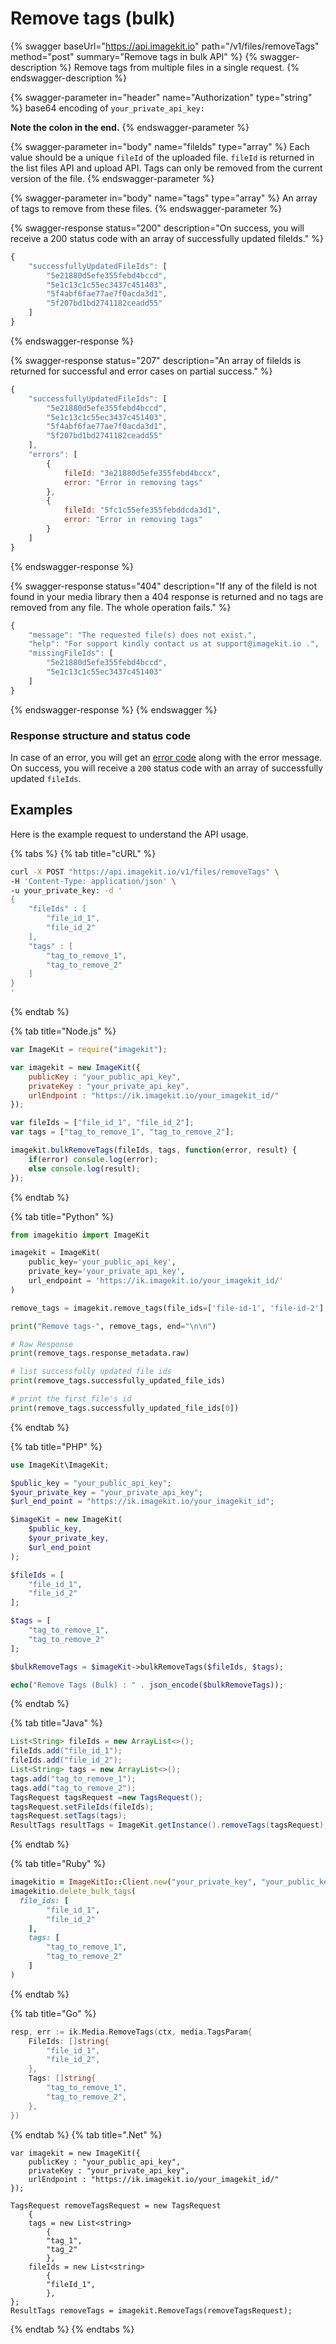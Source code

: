 # Remove tags (bulk)

{% swagger baseUrl="https://api.imagekit.io" path="/v1/files/removeTags" method="post" summary="Remove tags in bulk API" %}
{% swagger-description %}
Remove tags from multiple files in a single request.
{% endswagger-description %}

{% swagger-parameter in="header" name="Authorization" type="string" %}
base64 encoding of `your_private_api_key:`

**Note the colon in the end.**
{% endswagger-parameter %}

{% swagger-parameter in="body" name="fileIds" type="array" %}
Each value should be a unique `fileId` of the uploaded file. `fileId` is returned in the list files API and upload API. Tags can only be removed from the current version of the file.
{% endswagger-parameter %}

{% swagger-parameter in="body" name="tags" type="array" %}
An array of tags to remove from these files.
{% endswagger-parameter %}

{% swagger-response status="200" description="On success, you will receive a 200 status code with an array of successfully updated fileIds." %}
```javascript
{
    "successfullyUpdatedFileIds": [
        "5e21880d5efe355febd4bccd",
        "5e1c13c1c55ec3437c451403",
        "5f4abf6fae77ae7f0acda3d1", 
        "5f207bd1bd2741182ceadd55"
    ]
}
```
{% endswagger-response %}

{% swagger-response status="207" description="An array of fileIds is returned for successful and error cases on partial success." %}
```javascript
{
    "successfullyUpdatedFileIds": [
        "5e21880d5efe355febd4bccd",
        "5e1c13c1c55ec3437c451403",
        "5f4abf6fae77ae7f0acda3d1", 
        "5f207bd1bd2741182ceadd55"
    ],
    "errors": [
        {
            fileId: "3e21880d5efe355febd4bccx",
            error: "Error in removing tags"
        },
        {
            fileId: "5fc1c55efe355febddcda3d1",
            error: "Error in removing tags"
        }
    ]
}
```
{% endswagger-response %}

{% swagger-response status="404" description="If any of the fileId is not found in your media library then a 404 response is returned and no tags are removed from any file. The whole operation fails." %}
```javascript
{
    "message": "The requested file(s) does not exist.",
    "help": "For support kindly contact us at support@imagekit.io .",
    "missingFileIds": [
        "5e21880d5efe355febd4bccd",
        "5e1c13c1c55ec3437c451403"
    ]
}
```
{% endswagger-response %}
{% endswagger %}

### Response structure and status code

In case of an error, you will get an [error code](../api-introduction/#error-codes) along with the error message. On success, you will receive a `200` status code with an array of successfully updated `fileIds`.

## Examples

Here is the example request to understand the API usage.

{% tabs %}
{% tab title="cURL" %}
```bash
curl -X POST "https://api.imagekit.io/v1/files/removeTags" \
-H 'Content-Type: application/json' \
-u your_private_key: -d '
{
	"fileIds" : [
		"file_id_1",
		"file_id_2"
	],
	"tags" : [
		"tag_to_remove_1", 
		"tag_to_remove_2"
	]
}
'
```
{% endtab %}

{% tab title="Node.js" %}
```javascript
var ImageKit = require("imagekit");

var imagekit = new ImageKit({
    publicKey : "your_public_api_key",
    privateKey : "your_private_api_key",
    urlEndpoint : "https://ik.imagekit.io/your_imagekit_id/"
});

var fileIds = ["file_id_1", "file_id_2"];
var tags = ["tag_to_remove_1", "tag_to_remove_2"];

imagekit.bulkRemoveTags(fileIds, tags, function(error, result) {
    if(error) console.log(error);
    else console.log(result);
});
```
{% endtab %}

{% tab title="Python" %}
```python
from imagekitio import ImageKit

imagekit = ImageKit(
    public_key='your_public_api_key',
    private_key='your_private_api_key',
    url_endpoint = 'https://ik.imagekit.io/your_imagekit_id/'
)

remove_tags = imagekit.remove_tags(file_ids=['file-id-1', 'file-id-2'], tags=['tag1', 'tag2'])

print("Remove tags-", remove_tags, end="\n\n")

# Raw Response
print(remove_tags.response_metadata.raw)

# list successfully updated file ids
print(remove_tags.successfully_updated_file_ids)

# print the first file's id
print(remove_tags.successfully_updated_file_ids[0])
```
{% endtab %}


{% tab title="PHP" %}
```php
use ImageKit\ImageKit;

$public_key = "your_public_api_key";
$your_private_key = "your_private_api_key";
$url_end_point = "https://ik.imagekit.io/your_imagekit_id";

$imageKit = new ImageKit(
    $public_key,
    $your_private_key,
    $url_end_point
);

$fileIds = [
	"file_id_1",
	"file_id_2"
];

$tags = [
	"tag_to_remove_1", 
	"tag_to_remove_2"
];

$bulkRemoveTags = $imageKit->bulkRemoveTags($fileIds, $tags);

echo("Remove Tags (Bulk) : " . json_encode($bulkRemoveTags));
```
{% endtab %}

{% tab title="Java" %}
```java
List<String> fileIds = new ArrayList<>();
fileIds.add("file_id_1");
fileIds.add("file_id_2");
List<String> tags = new ArrayList<>();
tags.add("tag_to_remove_1");
tags.add("tag_to_remove_2");
TagsRequest tagsRequest =new TagsRequest();
tagsRequest.setFileIds(fileIds);
tagsRequest.setTags(tags);
ResultTags resultTags = ImageKit.getInstance().removeTags(tagsRequest);
```
{% endtab %}

{% tab title="Ruby" %}
```ruby
imagekitio = ImageKitIo::Client.new("your_private_key", "your_public_key", "your_url_endpoint")
imagekitio.delete_bulk_tags(
  file_ids: [
        "file_id_1",
        "file_id_2"
    ],
    tags: [
        "tag_to_remove_1",
        "tag_to_remove_2"
    ]
)
```
{% endtab %}

{% tab title="Go" %}
```go
resp, err := ik.Media.RemoveTags(ctx, media.TagsParam{
    FileIds: []string{
        "file_id_1",
        "file_id_2",
    },
	Tags: []string{
        "tag_to_remove_1",
        "tag_to_remove_2",
	},
})
```
{% endtab %}
{% tab title=".Net" %}
```.net
var imagekit = new ImageKit({
    publicKey : "your_public_api_key",
    privateKey : "your_private_api_key",
    urlEndpoint : "https://ik.imagekit.io/your_imagekit_id/"
});

TagsRequest removeTagsRequest = new TagsRequest
    {
    tags = new List<string>
        {
        "tag_1",
        "tag_2"
        },
    fileIds = new List<string>
        {
        "fileId_1",
        },
};
ResultTags removeTags = imagekit.RemoveTags(removeTagsRequest);
```
{% endtab %}
{% endtabs %}
